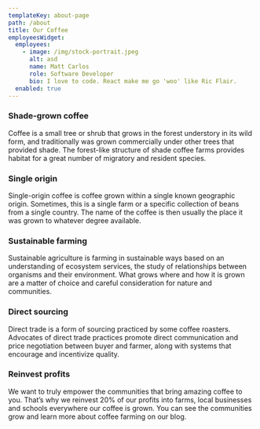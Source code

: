 ```yaml
---
templateKey: about-page
path: /about
title: Our Coffee
employeesWidget:
  employees:
    - image: /img/stock-portrait.jpeg
      alt: asd
      name: Matt Carlos
      role: Software Developer
      bio: I love to code. React make me go 'woo' like Ric Flair.
  enabled: true
---
```



### Shade-grown coffee

Coffee is a small tree or shrub that grows in the forest understory in its wild form, and traditionally was grown commercially under other trees that provided shade. The forest-like structure of shade coffee farms provides habitat for a great number of migratory and resident species.



### Single origin

Single-origin coffee is coffee grown within a single known geographic origin. Sometimes, this is a single farm or a specific collection of beans from a single country. The name of the coffee is then usually the place it was grown to whatever degree available.



### Sustainable farming

Sustainable agriculture is farming in sustainable ways based on an understanding of ecosystem services, the study of relationships between organisms and their environment. What grows where and how it is grown are a matter of choice and careful consideration for nature and communities.



### Direct sourcing

Direct trade is a form of sourcing practiced by some coffee roasters. Advocates of direct trade practices promote direct communication and price negotiation between buyer and farmer, along with systems that encourage and incentivize quality.



### Reinvest profits

We want to truly empower the communities that bring amazing coffee to you. That’s why we reinvest 20% of our profits into farms, local businesses and schools everywhere our coffee is grown. You can see the communities grow and learn more about coffee farming on our blog.